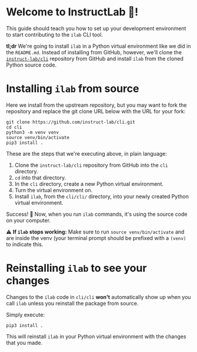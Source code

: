 # Welcome to InstructLab 🥼!

This guide should teach you how to set up your development environment to start contributing to the `ilab` CLI tool.

**tl;dr** We're going to install `ilab` in a Python virtual environment like we did in the `README.md`. Instead of installing from GitHub, however, we'll clone the [`instruct-lab/cli`](https://github.com/instruct-lab/cli) repository from GitHub and install `ilab` from the cloned Python source code.

# Installing `ilab` from source

Here we install from the upstream repository, but you may want to fork the repository and replace the git clone URL below with the URL for your fork:

```ShellSession
git clone https://github.com/instruct-lab/cli.git
cd cli
python3 -m venv venv
source venv/bin/activate
pip3 install .
```

These are the steps that we're executing above, in plain language:

1. Clone the `instruct-lab/cli` repository from GitHub into the `cli` directory.
2. `cd` into that directory.
3. In the `cli` directory, create a new Python virtual environment.
4. Turn the virtual environment on.
5. Install `ilab`, from the `cli/cli/` directory, into your newly created Python virtual environment.

Success! 🌟 Now, when you run `ilab` commands, it's using the source code on your computer. 

⚠️  **If `ilab` stops working:** Make sure to run `source venv/bin/activate` and are inside the venv (your terminal prompt should be prefixed with a `(venv)` to indicate this.

# Reinstalling `ilab` to see your changes

Changes to the `ilab` code in `cli/cli` **won't** automatically show up when you call `ilab` unless you reinstall the package from source.

Simply execute:

```shell
pip3 install .
```

This will reinstall `ilab` in your Python virtual environment with the changes that you made.
